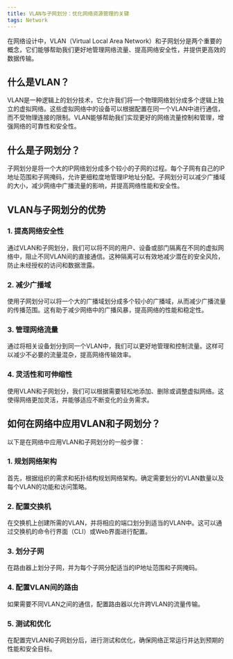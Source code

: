 ```yaml
---
title: VLAN与子网划分：优化网络资源管理的关键
tags: Network
---
```


在网络设计中，VLAN（Virtual Local Area Network）和子网划分是两个重要的概念，它们能够帮助我们更好地管理网络流量、提高网络安全性，并提供更高效的数据传输。<!--more-->

## 什么是VLAN？

VLAN是一种逻辑上的划分技术，它允许我们将一个物理网络划分成多个逻辑上独立的虚拟网络。这些虚拟网络中的设备可以根据配置在同一个VLAN中进行通信，而不受物理连接的限制。VLAN能够帮助我们实现更好的网络流量控制和管理，增强网络的可靠性和安全性。

## 什么是子网划分？

子网划分是将一个大的IP网络划分成多个较小的子网的过程。每个子网有自己的IP地址范围和子网掩码，允许更细粒度地管理IP地址分配。子网划分可以减少广播域的大小，减少网络中广播流量的影响，并提高网络性能和安全性。

## VLAN与子网划分的优势

### 1. 提高网络安全性

通过VLAN和子网划分，我们可以将不同的用户、设备或部门隔离在不同的虚拟网络中，阻止不同VLAN间的直接通信。这种隔离可以有效地减少潜在的安全风险，防止未经授权的访问和数据泄露。

### 2. 减少广播域

使用子网划分可以将一个大的广播域划分成多个较小的广播域，从而减少广播流量的传播范围。这有助于减少网络中的广播风暴，提高网络的性能和稳定性。

### 3. 管理网络流量

通过将相关设备划分到同一个VLAN中，我们可以更好地管理和控制流量。这样可以减少不必要的流量混杂，提高网络传输效率。

### 4. 灵活性和可伸缩性

使用VLAN和子网划分，我们可以根据需要轻松地添加、删除或调整虚拟网络。这使得网络更加灵活，并能够适应不断变化的业务需求。

## 如何在网络中应用VLAN和子网划分？

以下是在网络中应用VLAN和子网划分的一般步骤：

### 1. 规划网络架构

首先，根据组织的需求和拓扑结构规划网络架构。确定需要划分的VLAN数量以及每个VLAN的功能和访问策略。

### 2. 配置交换机

在交换机上创建所需的VLAN，并将相应的端口划分到适当的VLAN中。这可以通过交换机的命令行界面（CLI）或Web界面进行配置。

### 3. 划分子网

在路由器上划分子网，并为每个子网分配适当的IP地址范围和子网掩码。

### 4. 配置VLAN间的路由

如果需要不同VLAN之间的通信，配置路由器以允许跨VLAN的流量传输。

### 5. 测试和优化

在配置完VLAN和子网划分后，进行测试和优化，确保网络正常运行并达到预期的性能和安全目标。
